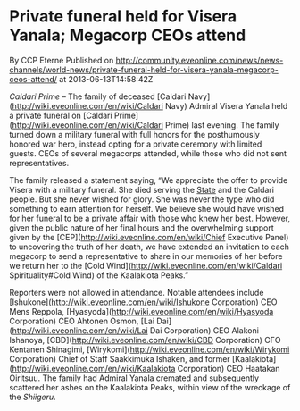 # Private funeral held for Visera Yanala; Megacorp CEOs attend
By CCP Eterne
Published on http://community.eveonline.com/news/news-channels/world-news/private-funeral-held-for-visera-yanala-megacorp-ceos-attend/ at 2013-06-13T14:58:42Z

_Caldari Prime –_ The family of deceased [Caldari Navy](http://wiki.eveonline.com/en/wiki/Caldari Navy) Admiral Visera Yanala held a private funeral on [Caldari Prime](http://wiki.eveonline.com/en/wiki/Caldari Prime) last evening. The family turned down a military funeral with full honors for the posthumously honored war hero, instead opting for a private ceremony with limited guests. CEOs of several megacorps attended, while those who did not sent representatives.

The family released a statement saying, “We appreciate the offer to provide Visera with a military funeral. She died serving the [State](http://wiki.eveonline.com/en/wiki/Caldari) and the Caldari people. But she never wished for glory. She was never the type who did something to earn attention for herself. We believe she would have wished for her funeral to be a private affair with those who knew her best. However, given the public nature of her final hours and the overwhelming support given by the [CEP](http://wiki.eveonline.com/en/wiki/Chief Executive Panel) to uncovering the truth of her death, we have extended an invitation to each megacorp to send a representative to share in our memories of her before we return her to the [Cold Wind](http://wiki.eveonline.com/en/wiki/Caldari Spirituality#Cold Wind) of the Kaalakiota Peaks.”

Reporters were not allowed in attendance. Notable attendees include [Ishukone](http://wiki.eveonline.com/en/wiki/Ishukone Corporation) CEO Mens Reppola, [Hyasyoda](http://wiki.eveonline.com/en/wiki/Hyasyoda Corporation) CEO Ahtonen Osmon, [Lai Dai](http://wiki.eveonline.com/en/wiki/Lai Dai Corporation) CEO Alakoni Ishanoya, [CBD](http://wiki.eveonline.com/en/wiki/CBD Corporation) CFO Kentanen Shinagimi, [Wirykomi](http://wiki.eveonline.com/en/wiki/Wirykomi Corporation) Chief of Staff Saakkimuka Ishaken, and former [Kaalakiota](http://wiki.eveonline.com/en/wiki/Kaalakiota Corporation) CEO Haatakan Oiritsuu. The family had Admiral Yanala cremated and subsequently scattered her ashes on the Kaalakiota Peaks, within view of the wreckage of the _Shiigeru_.

